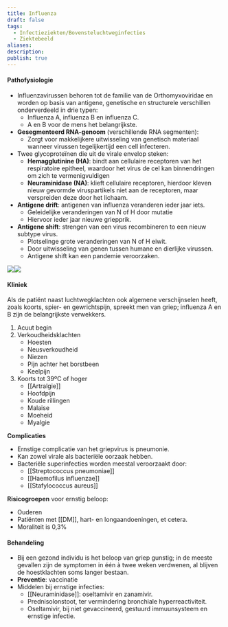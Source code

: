 ```yaml
---
title: Influenza
draft: false
tags:
  - Infectieziekten/Bovensteluchtweginfecties
  - Ziektebeeld
aliases: 
description: 
publish: true
---
```


#### Pathofysiologie

- Influenzavirussen behoren tot de familie van de Orthomyxoviridae en worden op basis van antigene, genetische en structurele verschillen onderverdeeld in drie typen:
	- Influenza A, influenza B en influenza C.
	- A en B voor de mens het belangrijkste.
- **Gesegmenteerd RNA-genoom** (verschillende RNA segmenten): 
	- Zorgt voor makkelijkere uitwisseling van genetisch materiaal wanneer virussen tegelijkertijd een cell infecteren. 
- Twee glycoproteïnen die uit de virale envelop steken:
	- **Hemagglutinine (HA)**: bindt aan cellulaire receptoren van het respiratoire epitheel, waardoor het virus de cel kan binnendringen om zich te vermenigvuldigen
	- **Neuraminidase (NA)**: klieft cellulaire receptoren, hierdoor kleven nieuw gevormde viruspartikels niet aan de receptoren, maar verspreiden deze door het lichaam. 
- **Antigene drift**: antigenen van influenza veranderen ieder jaar iets. 
	- Geleidelijke veranderingen van N of H door mutatie
	- Hiervoor ieder jaar nieuwe griepprik. 
- **Antigene shift**: strengen van een virus recombineren to een nieuw subtype virus. 
	- Plotselinge grote veranderingen van N of H eiwit. 
	- Door uitwisseling van genen tussen humane en dierlijke virussen. 
	- Antigene shift kan een pandemie veroorzaken.


![](https://i.imgur.com/iWNKjRq.png)![](https://i.imgur.com/HBIIWja.png)





#### Kliniek
Als de patiënt naast luchtwegklachten ook algemene verschijnselen heeft, zoals koorts, spier- en gewrichtspijn, spreekt men van griep; influenza A en B zijn de belangrijkste verwekkers.

1. Acuut begin
2. Verkoudheidsklachten
	- Hoesten
	- Neusverkoudheid
	- Niezen
	- Pijn achter het borstbeen
	- Keelpijn
3. Koorts tot 39ºC of hoger
	- [[Artralgie]]
	- Hoofdpijn
	- Koude rillingen
	- Malaise
	- Moeheid
	- Myalgie

**Complicaties**
- Ernstige complicatie van het griepvirus is pneumonie.
- Kan zowel virale als bacteriële oorzaak hebben. 
- Bacteriële superinfecties worden meestal veroorzaakt door:
	- [[Streptococcus pneumoniae]]
	- [[Haemofilus influenzae]]
	- [[Stafylococcus aureus]]

**Risicogroepen** voor ernstig beloop:
- Ouderen 
- Patiënten met [[DM]], hart- en longaandoeningen, et cetera.
- Moraliteit is 0,3%
#### Behandeling
- Bij een gezond individu is het beloop van griep gunstig; in de meeste gevallen zijn de symptomen in één à twee weken verdwenen, al blijven de hoestklachten soms langer bestaan.
- **Preventie**: vaccinatie 
- Middelen bij ernstige infecties: 
	- [[Neuraminidase]]: oseltamivir en zanamivir.
	- Prednisolonstoot, ter vermindering bronchiale hyperreactiviteit.
	- Oseltamivir, bij niet gevaccineerd, gestuurd immuunsysteem en ernstige infectie. 
